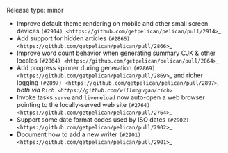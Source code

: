 Release type: minor

* Improve default theme rendering on mobile and other small screen devices `(#2914) <https://github.com/getpelican/pelican/pull/2914>`_
* Add support for hidden articles `(#2866) <https://github.com/getpelican/pelican/pull/2866>`_
* Improve word count behavior when generating summary CJK & other locales `(#2864) <https://github.com/getpelican/pelican/pull/2864>`_
* Add progress spinner during generation `(#2869) <https://github.com/getpelican/pelican/pull/2869>`_
  and richer logging `(#2897) <https://github.com/getpelican/pelican/pull/2897>`_, both via `Rich <https://github.com/willmcgugan/rich>`_
* Invoke tasks ``serve`` and ``livereload`` now auto-open a web browser pointing to the locally-served web site `(#2764) <https://github.com/getpelican/pelican/pull/2764>`_
* Support some date format codes used by ISO dates `(#2902) <https://github.com/getpelican/pelican/pull/2902>`_
* Document how to add a new writer `(#2901) <https://github.com/getpelican/pelican/pull/2901>`_
